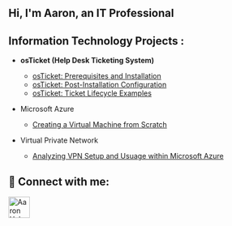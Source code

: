 ## Hi, I'm Aaron, an IT Professional 

<h2> Information Technology Projects :</h2> 
<div style="clear: both;"></div>

- <b>osTicket (Help Desk Ticketing System)</b>
  - [osTicket: Prerequisites and Installation](https://github.com/ahaborte918/osticket-prereqs)                                                                          
  - [osTicket: Post-Installation Configuration](https://github.com/haborte918/post-installation-config)                                                                       
  - [osTicket: Ticket Lifecycle Examples](https://github.com/ahaborte918/ticket-lifecycle)
  
- Microsoft Azure
  - [Creating a Virtual Machine from Scratch](https://github.com/ahaborte918/Virtual-machine)

- Virtual Private Network
  - [Analyzing VPN Setup and Usuage within Microsoft Azure](https://github.com/ahaborte918/VPN)
 

<h2> 🤳 Connect with me:</h2>
<a href="https://www.linkedin.com/in/aaronhaborte/" target="_blank">
  <img align="left" alt="Aaron Haborte | LinkedIn" width="42px" src="https://cdn.jsdelivr.net/npm/simple-icons@v3/icons/linkedin.svg" />
</a>
